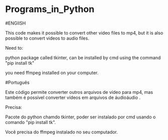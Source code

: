 # Programs_in_Python

#ENGlISH

This code makes it possible to convert other video files to mp4, but it is also possible to convert videos to audio files.

Need to:

python package called tkinter, can be installed by cmd using the command "pip install tk"

you need ffmpeg installed on your computer.


#Português 

Este código permite converter outros arquivos de vídeo para mp4, mas também é possível converter vídeos em arquivos de áudioáudio .

Precisa:

Pacote do python chamdo tkinter, poder ser instalado por cmd usando o comando "pip install tk".

Você precisa do ffmpeg instalado no seu computador.
